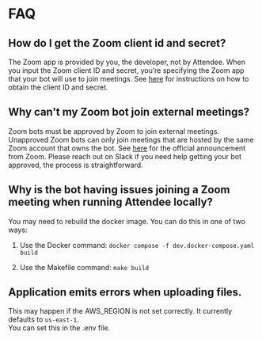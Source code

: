 # FAQ

## How do I get the Zoom client id and secret?

The Zoom app is provided by you, the developer, not by Attendee. When you input the Zoom client ID and secret, you’re specifying the Zoom app that your bot will use to join meetings. See [here](https://github.com/attendee-labs/attendee?tab=readme-ov-file#obtaining-zoom-oauth-credentials) for instructions on how to obtain the client ID and secret.

## Why can't my Zoom bot join external meetings?

Zoom bots must be approved by Zoom to join external meetings. Unapproved Zoom bots can only join meetings that are hosted by the same Zoom account that owns the bot. See [here](https://developers.zoom.us/blog/prepare-meeting-sdk-app-for-review) for the official announcement from Zoom. Please reach out on Slack if you need help getting your bot approved, the process is straightforward.

## Why is the bot having issues joining a Zoom meeting when running Attendee locally? 

You may need to rebuild the docker image. You can do this in one of two ways: 

1. Use the Docker command: `docker compose -f dev.docker-compose.yaml build`

2. Use the Makefile command: `make build`

## Application emits errors when uploading files. 

This may happen if the AWS_REGION is not set correctly. It currently defaults to `us-east-1`.  
You can set this in the .env file.

